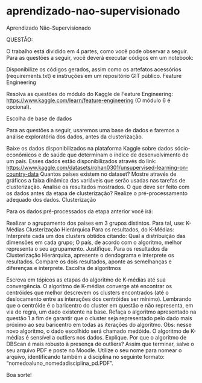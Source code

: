 # aprendizado-nao-supervisionado
Aprendizado Não-Supervisionado

QUESTÃO:

O trabalho está dividido em 4 partes, como você pode observar a seguir. Para as questões a seguir, você deverá executar códigos em um notebook:

Disponibilize os códigos gerados, assim como os artefatos acessórios (requirements.txt) e instruções em um repositório GIT público.
Feature Engineering

Resolva as questões do módulo do Kaggle de Feature Engineering: https://www.kaggle.com/learn/feature-engineering (O módulo 6 é opcional).

Escolha de base de dados

Para as questões a seguir, usaremos uma base de dados e faremos a análise exploratória dos dados, antes da clusterização.

Baixe os dados disponibilizados na plataforma Kaggle sobre dados sócio-econômicos e de saúde que determinam o índice de desenvolvimento de um país. Esses dados estão disponibilizados através do link: https://www.kaggle.com/datasets/rohan0301/unsupervised-learning-on-country-data
Quantos países existem no dataset?
Mostre através de gráficos a faixa dinâmica das variáveis que serão usadas nas tarefas de clusterização. Analise os resultados mostrados. O que deve ser feito com os dados antes da etapa de clusterização?
Realize o pré-processamento adequado dos dados.
Clusterização

Para os dados pré-processados da etapa anterior você irá:

Realizar o agrupamento dos países em 3 grupos distintos. Para tal, use:
K-Médias
Clusterização Hierárquica
Para os resultados, do K-Médias:
Interprete cada um dos clusters obtidos citando:
Qual a distribuição das dimensões em cada grupo;
O país, de acordo com o algoritmo, melhor representa o seu agrupamento. Justifique.
Para os resultados da Clusterização Hierárquica, apresente o dendograma e interprete os resultados.
Compare os dois resultados, aponte as semelhanças e diferenças e interprete.
Escolha de algoritmos

Escreva em tópicos as etapas do algoritmo de K-médias até sua convergência.
O algoritmo de K-médias converge até encontrar os centróides que melhor descrevem os clusters encontrados (até o deslocamento entre as interações dos centróides ser mínimo). Lembrando que o centróide é o baricentro do cluster em questão e não representa, em via de regra, um dado existente na base. Refaça o algoritmo apresentado na questão 1 a fim de garantir que o cluster seja representado pelo dado mais próximo ao seu baricentro em todas as iterações do algoritmo.
Obs: nesse novo algoritmo, o dado escolhido será chamado medóide.
 O algoritmo de K-médias é sensível a outliers nos dados. Explique.
Por que o algoritmo de DBScan é mais robusto à presença de outliers?
Assim que terminar, salve o seu arquivo PDF e poste no Moodle. Utilize o seu nome para nomear o arquivo, identificando também a disciplina no seguinte formato: “nomedoaluno_nomedadisciplina_pd.PDF”.

Boa sorte!